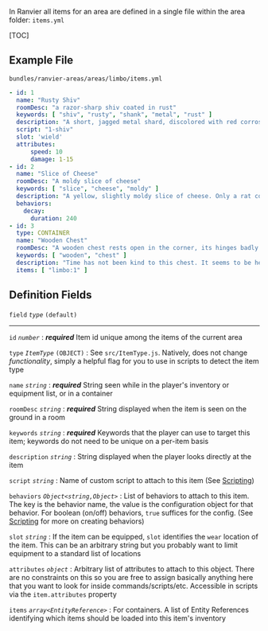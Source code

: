 In Ranvier all items for an area are defined in a single file within the area folder: `items.yml`

[TOC]

## Example File

`bundles/ranvier-areas/areas/limbo/items.yml`
``` yaml
- id: 1
  name: "Rusty Shiv"
  roomDesc: "a razor-sharp shiv coated in rust"
  keywords: [ "shiv", "rusty", "shank", "metal", "rust" ]
  description: "A short, jagged metal shard, discolored with red corrosion. Rather than a handle, someone has wrapped grimy grip tape around the base of the instrument."
  script: "1-shiv"
  slot: 'wield'
  attributes:
      speed: 10
      damage: 1-15
- id: 2
  name: "Slice of Cheese"
  roomDesc: "A moldy slice of cheese"
  keywords: [ "slice", "cheese", "moldy" ]
  description: "A yellow, slightly moldy slice of cheese. Only a rat could find this appetizing."
  behaviors:
    decay:
      duration: 240
- id: 3
  type: CONTAINER
  name: "Wooden Chest"
  roomDesc: "A wooden chest rests open in the corner, its hinges badly rusted."
  keywords: [ "wooden", "chest" ]
  description: "Time has not been kind to this chest. It seems to be held together solely by the dirt and rust."
  items: [ "limbo:1" ]
```

## Definition Fields

`field` _`type`_ `(default)`

----

`id` _`number`_
:    ***required*** Item id unique among the items of the current area

`type` _`ItemType`_ `(OBJECT)`
:    See `src/ItemType.js`. Natively, does not change _functionality_, simply a helpful flag for you to use in scripts to
detect the item type

`name` _`string`_
:    ***required*** String seen while in the player's inventory or equipment list, or in a container

`roomDesc` _`string`_
:    ***required*** String displayed when the item is seen on the ground in a room

`keywords` _`string`_
:    ***required*** Keywords that the player can use to target this item; keywords do not need to be unique on a per-item basis

`description` _`string`_
:    String displayed when the player looks directly at the item

`script` _`string`_
:    Name of custom script to attach to this item (See [Scripting](scripting.md))

`behaviors` _`Object<string,Object>`_
:    List of behaviors to attach to this item. The key is the behavior name, the value is the configuration object for that
behavior. For boolean (on/off) behaviors, `true` suffices for the config. (See [Scripting](scripting.md) for more on creating behaviors)

`slot` _`string`_
:    If the item can be equipped, `slot` identifies the `wear` location of the item. This can be an arbitrary string but
you probably want to limit equipment to a standard list of locations

`attributes` _`object`_
:    Arbitrary list of attributes to attach to this object. There are no constraints on this so you are free to assign
basically anything here that you want to look for inside commands/scripts/etc. Accessible in scripts via the `item.attributes` property

`items` _`array<EntityReference>`_
:    For containers. A list of Entity References identifying which items should be loaded into this item's inventory
